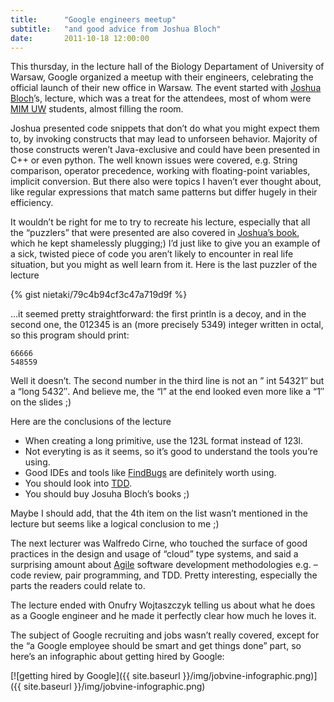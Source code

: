 ```yaml
---
title:      "Google engineers meetup"
subtitle:   "and good advice from Joshua Bloch"
date:       2011-10-18 12:00:00
---
```


This thursday, in the lecture hall of the Biology Departament of University of Warsaw, Google organized a meetup with their engineers, celebrating the official launch of their new office in Warsaw. The event started with [Joshua Bloch](http://pl.wikipedia.org/wiki/Joshua_Bloch)’s, lecture, which was a treat for the attendees, most of whom were [MIM UW](http://www.mimuw.edu.pl/) students, almost filling the room.

Joshua presented code snippets that don’t do what you might expect them to, by invoking constructs that may lead to unforseen behavior. Majority of those constructs weren’t Java-exclusive and could have been presented in C++ or even python.  The well known issues were covered, e.g. String comparison, operator precedence, working with floating-point variables, implicit conversion. But there also were topics I haven’t ever thought about, like regular expressions that match same patterns but differ hugely in their efficiency.

It wouldn’t be right for me to try to recreate his lecture, especially that all the “puzzlers” that were presented are also covered
in [Joshua’s book](http://www.amazon.com/gp/product/032133678X/ref=as_li_ss_tl?ie=UTF8&tag=almdon-20&linkCode=as2&camp=217145&creative=399369&creativeASIN=032133678X), which he kept shamelessly plugging;) I’d just like to give you an example of a sick, twisted piece of code you
aren’t likely to encounter in real life situation, but you might as well learn from it. Here is the last puzzler of the lecture

{% gist nietaki/79c4b94cf3c47a719d9f %}

…it seemed pretty straightforward: the first println is a decoy, and in the second one, the 012345 is an (more precisely 5349) integer written in octal, so this program should print:

    66666
    548559

Well it doesn’t. The second number in the third line is not an ” int 54321″ but a “long 5432″. And believe me, the “l” at the end looked even more like a “1″ on the slides ;)

Here are the conclusions of the lecture

* When creating a long primitive, use the 123L format instead of 123l.
* Not everyting is as it seems, so it’s good to understand the tools you’re using.
* Good IDEs and tools like [FindBugs](http://findbugs.sourceforge.net/) are definitely worth using.
* You should look into [TDD](http://en.wikipedia.org/wiki/Test-driven_development).
* You should buy Josuha Bloch’s books ;)

Maybe I should add, that the 4th item on the list wasn’t mentioned in the lecture but seems like a logical conclusion to me ;)

The next lecturer was Walfredo Cirne, who touched the surface of good practices in the design and usage of “cloud” type systems, and said a surprising amount about [Agile](http://en.wikipedia.org/wiki/Agile_software_development) software development methodologies
 e.g. – code review, pair programming, and TDD. Pretty interesting, especially the parts the readers could relate to.

The lecture ended with Onufry Wojtaszczyk telling us about what he does as a Google engineer and he made it perfectly clear how much he loves it.

The subject of Google recruiting and jobs wasn’t really covered, except for the “a Google employee should be smart and get things done” part, so here’s an infographic about getting hired by Google:

[![getting hired by Google]({{ site.baseurl }}/img/jobvine-infographic.png)]({{ site.baseurl }}/img/jobvine-infographic.png)
